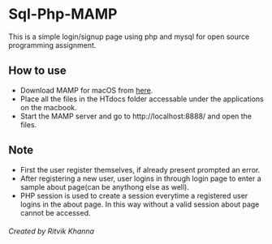 # Sql-Php-MAMP
This is a simple login/signup page using php and mysql for open source programming assignment.

## How to use

- Download MAMP for macOS from [here](https://www.mamp.info/en/downloads/).
- Place all the files in the HTdocs folder accessable under the applications on the macbook.
- Start the MAMP server and go to http://localhost:8888/ and open the files.

## Note

- First the user register themselves, if already present prompted an error.
- After registering a new user, user logins in through login page to enter a sample about page(can be anythong else as well).
- PHP session is used to create a session everytime a registered user logins in the about page. In this way without a valid session about page cannot be accessed.

###### Created by Ritvik Khanna
